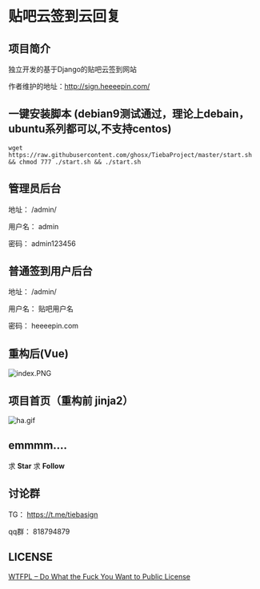 # 贴吧云签到云回复

## 项目简介

独立开发的基于Django的贴吧云签到网站

作者维护的地址：http://sign.heeeepin.com/

## 一键安装脚本 (debian9测试通过，理论上debain，ubuntu系列都可以,不支持centos)

``wget https://raw.githubusercontent.com/ghosx/TiebaProject/master/start.sh && chmod 777 ./start.sh && ./start.sh
``
## 管理员后台

地址： /admin/

用户名： admin

密码： admin123456

## 普通签到用户后台

地址： /admin/

用户名： 贴吧用户名

密码： heeeepin.com
 
## 重构后(Vue)

![index.PNG](https://i.loli.net/2019/11/29/K6TlhREPIjQsp3A.png)


## 项目首页（重构前 jinja2）
![ha.gif](https://i.loli.net/2018/08/16/5b7556bb2ce4e.png)

## emmmm.... 

求 **Star** 求 **Follow**

## 讨论群

TG： https://t.me/tiebasign

qq群： 818794879

## LICENSE

[WTFPL – Do What the Fuck You Want to Public License](http://www.wtfpl.net/about/)
